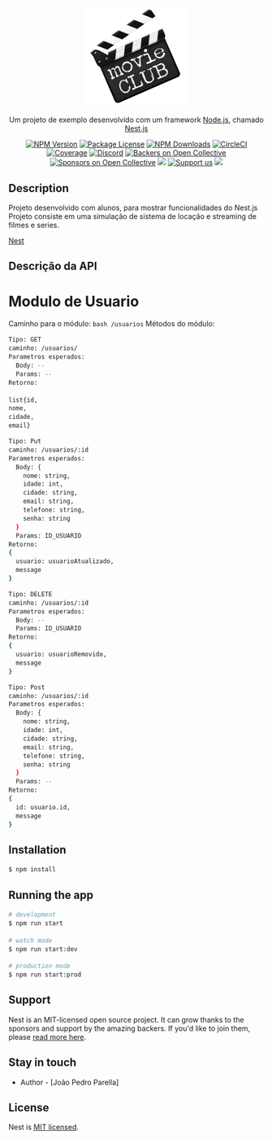 <p align="center">
  <a href="" target="blank"><img src="movie.png" width="200" alt="Logo" /></a>
</p>

[circleci-image]: https://img.shields.io/circleci/build/github/nestjs/nest/master?token=abc123def456
[circleci-url]: https://circleci.com/gh/nestjs/nest

  <p align="center">Um projeto de exemplo desenvolvido com um framework <a href="http://nodejs.org" target="_blank">Node.js</a>, chamado <a href="https://nestjs.com/" target="_blank">Nest.js</a></p>
    <p align="center">
<a href="https://www.npmjs.com/~nestjscore" target="_blank"><img src="https://img.shields.io/npm/v/@nestjs/core.svg" alt="NPM Version" /></a>
<a href="https://www.npmjs.com/~nestjscore" target="_blank"><img src="https://img.shields.io/npm/l/@nestjs/core.svg" alt="Package License" /></a>
<a href="https://www.npmjs.com/~nestjscore" target="_blank"><img src="https://img.shields.io/npm/dm/@nestjs/common.svg" alt="NPM Downloads" /></a>
<a href="https://circleci.com/gh/nestjs/nest" target="_blank"><img src="https://img.shields.io/circleci/build/github/nestjs/nest/master" alt="CircleCI" /></a>
<a href="https://coveralls.io/github/nestjs/nest?branch=master" target="_blank"><img src="https://coveralls.io/repos/github/nestjs/nest/badge.svg?branch=master#9" alt="Coverage" /></a>
<a href="https://discord.gg/G7Qnnhy" target="_blank"><img src="https://img.shields.io/badge/discord-online-brightgreen.svg" alt="Discord"/></a>
<a href="https://opencollective.com/nest#backer" target="_blank"><img src="https://opencollective.com/nest/backers/badge.svg" alt="Backers on Open Collective" /></a>
<a href="https://opencollective.com/nest#sponsor" target="_blank"><img src="https://opencollective.com/nest/sponsors/badge.svg" alt="Sponsors on Open Collective" /></a>
  <a href="https://paypal.me/kamilmysliwiec" target="_blank"><img src="https://img.shields.io/badge/Donate-PayPal-ff3f59.svg"/></a>
    <a href="https://opencollective.com/nest#sponsor"  target="_blank"><img src="https://img.shields.io/badge/Support%20us-Open%20Collective-41B883.svg" alt="Support us"></a>
  <a href="https://twitter.com/nestframework" target="_blank"><img src="https://img.shields.io/twitter/follow/nestframework.svg?style=social&label=Follow"></a>
</p>
  <!--[![Backers on Open Collective](https://opencollective.com/nest/backers/badge.svg)](https://opencollective.com/nest#backer)
  [![Sponsors on Open Collective](https://opencollective.com/nest/sponsors/badge.svg)](https://opencollective.com/nest#sponsor)-->

## Description

Projeto desenvolvido com alunos, para mostrar funcionalidades do Nest.js
Projeto consiste em uma simulação de sistema de locação e streaming de filmes e series.

[Nest](https://github.com/nestjs/nest) 

## Descrição da API
# Modulo de Usuario
Caminho para o módulo: ```bash /usuarios```
Métodos do módulo:
```bash
Tipo: GET
caminho: /usuarios/
Parametros esperados:
  Body: --
  Params: --
Retorno:

list{id,
nome,
cidade,
email}
```

```bash
Tipo: Put
caminho: /usuarios/:id
Parametros esperados:
  Body: {
    nome: string,
    idade: int,
    cidade: string,
    email: string,
    telefone: string,
    senha: string
  }
  Params: ID_USUARIO
Retorno:
{
  usuario: usuarioAtualizado,
  message
}
```

```bash
Tipo: DELETE
caminho: /usuarios/:id
Parametros esperados:
  Body: --
  Params: ID_USUARIO
Retorno:
{
  usuario: usuarioRemovido,
  message
}
```


```bash
Tipo: Post
caminho: /usuarios/:id
Parametros esperados:
  Body: {
    nome: string,
    idade: int,
    cidade: string,
    email: string,
    telefone: string,
    senha: string
  }
  Params: --
Retorno:
{
  id: usuario.id,
  message
}
```


## Installation

```bash
$ npm install
```

## Running the app

```bash
# development
$ npm run start

# watch mode
$ npm run start:dev

# production mode
$ npm run start:prod
```

## Support

Nest is an MIT-licensed open source project. It can grow thanks to the sponsors and support by the amazing backers. If you'd like to join them, please [read more here](https://docs.nestjs.com/support).

## Stay in touch

- Author - [João Pedro Parella]


## License

Nest is [MIT licensed](LICENSE).
